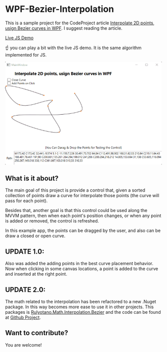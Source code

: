 # WPF-Bezier-Interpolation

This is a sample project for the CodeProject article <a href="http://www.codeproject.com/Articles/769055/Interpolate-2D-points-usign-Bezier-curves-in-WPF">Interpolate 2D points, usign Bezier curves in WPF<a/>. I suggest reading the article.

[Live JS Demo](https://rulyotano.com/demos/bezier)

☝️ you can play a bit with the live JS demo. It is the same algorithm implemented for JS.

![Alt text](interpolation-bezier-curves.gif?raw=true "The sample running")

## What is it about?

The main goal of this project is provide a control that, given a sorted collection of points draw a curve for interpolate those points (the curve will pass for each point). 

Besides that, another goal is that this control could be used along the MVVM pattern, then when each point's position changes, or when any point is added or removed, the control is refreshed.

In this example app, the points can be dragged by the user, and also can be draw a closed or open curve.

## UPDATE 1.0: 
Also was added the adding points in the best curve placement behavior. Now when clicking in some canvas locations, a point is added to the curve and inserted at the right point.

## UPDATE 2.0: 
The math related to the interpolation has been refactored to a new .Nuget package. In this way becomes more ease to use it in other projects. This packages is [Rulyotano.Math.Interpolation.Bezier](https://www.nuget.org/packages/Rulyotano.Math.Interpolation.Bezier) and the code can be found at [Github Project](https://github.com/rulyotano/Rulyotano.CrossCutting/tree/main/src/Rulyotano.Math.Interpolation.Bezier).

## Want to contribute?
You are welcome!
